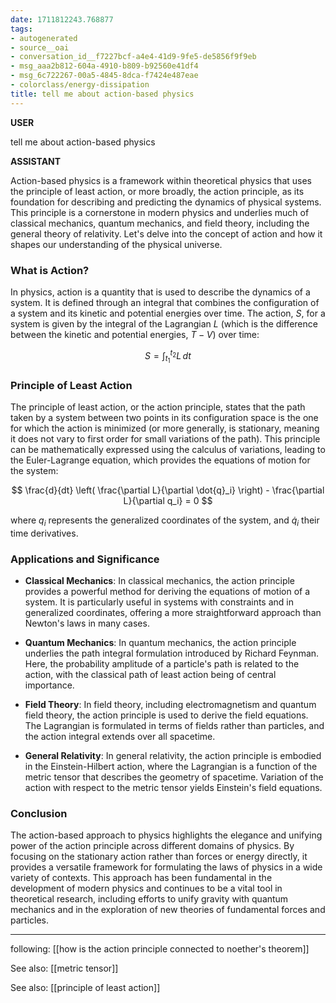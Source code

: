```yaml
---
date: 1711812243.768877
tags:
- autogenerated
- source__oai
- conversation_id__f7227bcf-a4e4-41d9-9fe5-de5856f9f9eb
- msg_aaa2b812-604a-4910-b809-b92560e41df4
- msg_6c722267-00a5-4845-8dca-f7424e487eae
- colorclass/energy-dissipation
title: tell me about action-based physics
---
```


**USER**

tell me about action-based physics


**ASSISTANT**

Action-based physics is a framework within theoretical physics that uses the principle of least action, or more broadly, the action principle, as its foundation for describing and predicting the dynamics of physical systems. This principle is a cornerstone in modern physics and underlies much of classical mechanics, quantum mechanics, and field theory, including the general theory of relativity. Let's delve into the concept of action and how it shapes our understanding of the physical universe.

### What is Action?

In physics, action is a quantity that is used to describe the dynamics of a system. It is defined through an integral that combines the configuration of a system and its kinetic and potential energies over time. The action, $S$, for a system is given by the integral of the Lagrangian $L$ (which is the difference between the kinetic and potential energies, $T - V$) over time:

$$ S = \int_{t_1}^{t_2} L \, dt $$

### Principle of Least Action

The principle of least action, or the action principle, states that the path taken by a system between two points in its configuration space is the one for which the action is minimized (or more generally, is stationary, meaning it does not vary to first order for small variations of the path). This principle can be mathematically expressed using the calculus of variations, leading to the Euler-Lagrange equation, which provides the equations of motion for the system:

$$ \frac{d}{dt} \left( \frac{\partial L}{\partial \dot{q}_i} \right) - \frac{\partial L}{\partial q_i} = 0 $$

where $q_i$ represents the generalized coordinates of the system, and $\dot{q}_i$ their time derivatives.

### Applications and Significance

- **Classical Mechanics**: In classical mechanics, the action principle provides a powerful method for deriving the equations of motion of a system. It is particularly useful in systems with constraints and in generalized coordinates, offering a more straightforward approach than Newton's laws in many cases.

- **Quantum Mechanics**: In quantum mechanics, the action principle underlies the path integral formulation introduced by Richard Feynman. Here, the probability amplitude of a particle's path is related to the action, with the classical path of least action being of central importance.

- **Field Theory**: In field theory, including electromagnetism and quantum field theory, the action principle is used to derive the field equations. The Lagrangian is formulated in terms of fields rather than particles, and the action integral extends over all spacetime.

- **General Relativity**: In general relativity, the action principle is embodied in the Einstein-Hilbert action, where the Lagrangian is a function of the metric tensor that describes the geometry of spacetime. Variation of the action with respect to the metric tensor yields Einstein's field equations.

### Conclusion

The action-based approach to physics highlights the elegance and unifying power of the action principle across different domains of physics. By focusing on the stationary action rather than forces or energy directly, it provides a versatile framework for formulating the laws of physics in a wide variety of contexts. This approach has been fundamental in the development of modern physics and continues to be a vital tool in theoretical research, including efforts to unify gravity with quantum mechanics and in the exploration of new theories of fundamental forces and particles.


---


following: [[how is the action principle connected to noether's theorem]]

See also: [[metric tensor]]


See also: [[principle of least action]]
